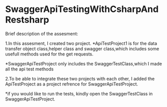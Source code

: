 # SwaggerApiTestingWithCsharpAndRestsharp
Brief description of the assesment:

1.In this assesment, I created two project.
*ApiTestProject1 is for the data transfer object class,helper class and swagger class,which includes 
some usefull methods used for the get requests.

*SwaggerApiTestProject only includes the SwaggerTestClass,which I made all the api test methods 

2.To be able to integrate these two projects with each other, I added the ApiTestProject as a project refrence for  SwaggerApiTestProject.

*if you would like to run the tests, kindly open the SwaggerTestClass in SwaggerApiTestProject.
